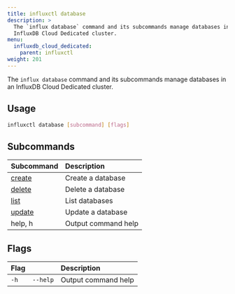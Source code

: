 ```yaml
---
title: influxctl database
description: >
  The `influx database` command and its subcommands manage databases in an
  InfluxDB Cloud Dedicated cluster.
menu:
  influxdb_cloud_dedicated:
    parent: influxctl
weight: 201
---
```


The `influx database` command and its subcommands manage databases in an
InfluxDB Cloud Dedicated cluster.

## Usage

```sh
influxctl database [subcommand] [flags]
```

## Subcommands

| Subcommand                                                                   | Description         |
| :--------------------------------------------------------------------------- | :------------------ |
| [create](/influxdb/cloud-dedicated/reference/cli/influxctl/database/create/) | Create a database   |
| [delete](/influxdb/cloud-dedicated/reference/cli/influxctl/database/delete/) | Delete a database   |
| [list](/influxdb/cloud-dedicated/reference/cli/influxctl/database/list/)     | List databases      |
| [update](/influxdb/cloud-dedicated/reference/cli/influxctl/database/list/)   | Update a database   |
| help, h                                                                      | Output command help |

## Flags

| Flag |          | Description         |
| :--- | :------- | :------------------ |
| `-h` | `--help` | Output command help |
